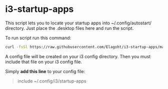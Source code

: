 # i3-startup-apps

This script lets you to locate your startup apps into ~/.config/autostart/ directory. Just place the .desktop files here and run the script.

To run script run this command:

```sh
curl -fsSl https://raw.githubusercontent.com/Elagoht/i3-startup-apps/main/refresh-autostart.py | python
```

A config file will be created on your i3 config directory. Then you must include that file on your i3 config file.

Simply **add this line** to your config file:

> include ~/.config/i3/startup-apps

